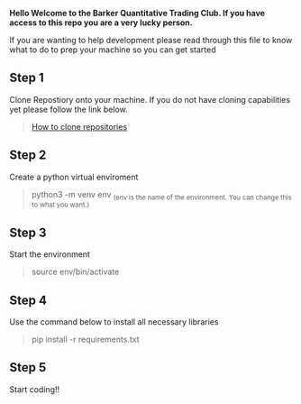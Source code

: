 **Hello Welcome to the Barker Quantitative Trading Club.
If you have access to this repo you are a very lucky person.**

If you are wanting to help development please read through this file to know what to do to prep your 
machine so you can get started


Step 1
--
Clone Repostiory onto your machine.
If you do not have cloning capabilities yet please follow the link below.
> [How to clone repositories](https://docs.github.com/en/repositories/creating-and-managing-repositories/cloning-a-repository)

Step 2
--
Create a python virtual enviroment
> python3 -m venv env <sub> (env is the name of the environment. You can change this to what you want.) </sub>

Step 3
--
Start the environment
> source env/bin/activate

Step 4
--
Use the command below to install all necessary libraries
> pip install -r requirements.txt

Step 5
--
Start coding!!


